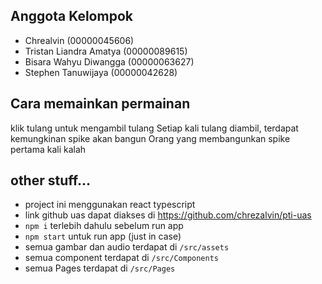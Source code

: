 ## Anggota Kelompok
- Chrealvin (00000045606)
- Tristan Liandra Amatya (00000089615)
- Bisara Wahyu Diwangga (00000063627)
- Stephen Tanuwijaya (00000042628)

## Cara memainkan permainan
klik tulang untuk mengambil tulang
Setiap kali tulang diambil, terdapat kemungkinan spike akan bangun
Orang yang membangunkan spike pertama kali kalah

## other stuff...
- project ini menggunakan react typescript
- link github uas dapat diakses di https://github.com/chrezalvin/pti-uas
- `npm i` terlebih dahulu sebelum run app
- `npm start` untuk run app (just in case)
- semua gambar dan audio terdapat di `/src/assets`
- semua component terdapat di `/src/Components`
- semua Pages terdapat di `/src/Pages`